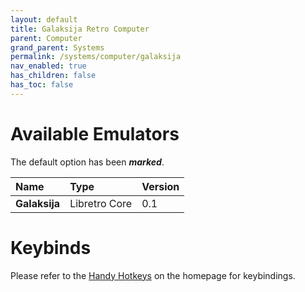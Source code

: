 ```yaml
---
layout: default
title: Galaksija Retro Computer
parent: Computer
grand_parent: Systems
permalink: /systems/computer/galaksija
nav_enabled: true
has_children: false
has_toc: false
---
```


# Available Emulators

The default option has been ***marked***.

| Name                     | Type             | Version           |
|:-------------------------|:-----------------|:------------------|
| **Galaksija**	           | Libretro Core    | 0.1               |


# Keybinds 

Please refer to the [Handy Hotkeys](/#handyhotkeys) on the homepage for keybindings.